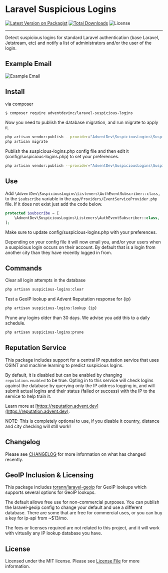# Laravel Suspicious Logins

[![Latest Version on Packagist](https://img.shields.io/packagist/v/adventdevinc/laravel-suspicious-logins.svg?style=flat-square)](https://packagist.org/packages/dbfx/laravel-strapi)
[![Total Downloads](https://img.shields.io/packagist/dt/adventdevinc/laravel-suspicious-logins)](https://packagist.org/packages/adventdevinc/laravel-suspicious-logins)
![License](https://img.shields.io/github/license/adventdevinc/laravel-suspicious-logins)

---

Detect suspicious logins for standard Laravel authentication (base Laravel, Jetstream, etc) and notify a list 
of administrators and/or the user of the login. 

## Example Email
<img src="https://raw.githubusercontent.com/AdventDevInc/laravel-suspicious-logins/main/docs/example-email.png" alt="Example Email" />

## Install

via composer

``` bash
$ composer require adventdevinc/laravel-suspicious-logins
```

Now you need to publish the database migration, and run migrate to apply it. 
```bash
php artisan vendor:publish --provider="AdventDev\SuspiciousLogins\SuspiciousLoginsServiceProvider" --tag="migrations"
php artisan migrate
```

Publish the suspicious-logins.php config file and then edit it (config/suspicious-logins.php) to set your 
preferences.

```bash
php artisan vendor:publish --provider="AdventDev\SuspiciousLogins\SuspiciousLoginsServiceProvider" --tag="config"
```

## Use

Add ```\AdventDev\SuspiciousLogins\Listeners\AuthEventSubscriber::class,``` to the ```$subscribe``` variable in the ```app/Providers/EventServiceProvider.php``` file. 
If it does not exist just add the code below.

```php
protected $subscribe = [
    \AdventDev\SuspiciousLogins\Listeners\AuthEventSubscriber::class,
];
```

Make sure to update config/suspicious-logins.php with your preferences.

Depending on your config file it will now email you, and/or your users when a suspicious login occurs on their
account. By default that is a login from another city than they have recently logged in from.


## Commands

Clear all login attempts in the database
```bash
php artisan suspicious-logins:clear
```

Test a GeoIP lookup and Advent Reputation response for {ip} 
```bash
php artisan suspicious-logins:lookup {ip}
```

Prune any logins older than 30 days. We advise you add this to a daily schedule.
```bash
php artisan suspicious-logins:prune
```


## Reputation Service
This package includes support for a central IP reputation service that uses OSINT and machine learning to 
predict suspicious logins. 

By default, it is disabled but can be enabled by changing ```reputation.enabled``` to be true. Opting in to 
this service will check logins against the database by querying only the IP address logging in, and 
will submit actual logins and their status (failed or success) with the IP to the service 
to help train it.

Learn more at [https://reputation.advent.dev](https://reputation.advent.dev).

NOTE: This is completely optional to use, if you disable it country, distance and city 
checking will still work!

## Changelog

Please see [CHANGELOG](CHANGELOG.md) for more information on what has changed recently.

## GeoIP Inclusion & Licensing

This package includes [torann/laravel-geoip](https://github.com/Torann/laravel-geoip) for GeoIP lookups 
which supports several options for GeoIP lookups. 

The default allows free use for non-commercial purposes. You can publish the laravel-geoip config 
to change your default and use a different database. There are some that are free for commercial uses, 
or you can buy a key for ip-api from ~$13/mo.

The fees or licenses required are not related to this project, and it will work with virtually any 
IP lookup database you have.

## License

Licensed under the MIT license. Please see [License File](LICENSE.md) for more information.
